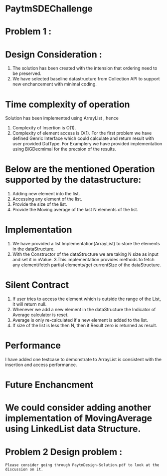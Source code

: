 # PaytmSDEChallenge
# Problem 1 : 
# Design Consideration :
1. The solution has been created with the intension that ordering need to be preserved. 
2. We have selected baseline datastructure from Collection API to support new enchancement with minimal coding. 
# Time complexity of operation
 Solution has been implemented using ArrayList , hence 
 1. Complexity of Insertion is O(1).
 2. Complexity of element access is O(1). 
For the first problem we have defined Genric Interface which could calculate and return result with user provided DatType. 
For Examplery we have provided implementation using BiGDecmimal for the precsion of the results.
# Below are the mentioned Operation supported by the datastructure: 
   1. Adding new element into the list. 
   2. Accessing any element of the list. 
   3. Provide the size of the list. 
   4. Provide the Moving average of the last N elements of the list. 
  # Implementation  
  1. We have provided a list Implementation(ArrayList) to store the elements in the dataStructure. 
  2. With the Constructor of the dataStructure we are taking N size as input and set it in nValue.
  3.This implementation provides methods to fetch any element/fetch partial elements/get currentSize of the dataStructure.
  # Silent Contract
  1. If user tries to access the element which is outside the range of the List, it will return null. 
  2. Whenever we add a new element in the dataStructure the Indicator of Average calculator is reset. 
  3. Average is only re-calculated if a new element is added to the list. 
  4. If size of the list is less then N, then it Result zero is returned as result. 
  # Performance
  I have added one testcase to demonstrate  to ArrayList is consistent with the insertion and access performance.
  # Future Enchancment
  We could consider adding another implementation of MovingAverage using LinkedList data Structure.
  ================================================================================================================
  # Problem 2 Design problem : 
    Please consider going through PaytmDesign-Solution.pdf to look at the discussion on it. 
